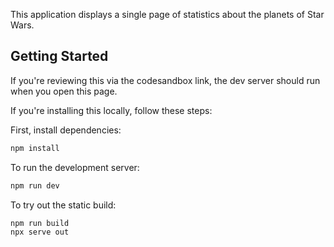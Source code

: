 This application displays a single page of statistics about the planets of Star Wars.

## Getting Started

If you're reviewing this via the codesandbox link, the dev server should run when you open this page.

If you're installing this locally, follow these steps:


First, install dependencies:
```bash
npm install
```

To run the development server:

```bash
npm run dev
```

To try out the static build:
```bash
npm run build
npx serve out
```

